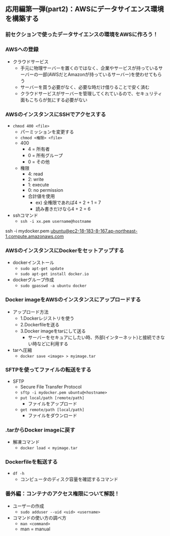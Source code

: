## 応用編第一弾(part2)：AWSにデータサイエンス環境を構築する

### 前セクションで使ったデータサイエンスの環境をAWSに作ろう！

### AWSへの登録
- クラウドサービス
  - 手元に物理サーバーを置くのではなく、企業やサービスが持っているサーバーの一部(AWSだとAmazonが持っているサーバー)を使わせてもらう
  - サーバーを買う必要がなく、必要な時だけ借りることで安く済む
  - クラウドサービスがサーバーを管理してくれているので、セキュリティ面もこちらが気にする必要がない

### AWSのインスタンスにSSHでアクセスする
- `chmod 400 <file>`
  - パーミッションを変更する
  - `chmod <権限> <file>`
  - 400
    - 4 = 所有者
    - 0 = 所有グループ
    - 0 = その他
  - 権限
    - 4: read
    - 2: write
    - 1: execute
    - 0: no permission
    - 合計値を使用
      - ex) 全権限であれば4 + 2 + 1 = 7
      - 読み書きだけなら4 + 2 = 6
- sshコマンド
  - `ssh -i xx.pem username@hostname`

ssh -i mydocker.pem ubuntu@ec2-18-183-8-167.ap-northeast-1.compute.amazonaws.com

### AWSのインスタンスにDockerをセットアップする
- dockerインストール
  - `sudo apt-get update`
  - `sudo apt-get install docker.io`
- dockerグループ作成
  - `sudo gpasswd -a ubuntu docker`

### Docker imageをAWSのインスタンスにアップロードする
- アップロード方法
  - 1.Dockerレジストリを使う
  - 2.Dockerfileを送る
  - 3.Docker imageをtarにして送る
    - サーバーをセキュアにしたい時、外部(インターネット)と接続できない時などに利用する
- tarへ圧縮
  - `docker save <image> > myimage.tar`

### SFTPを使ってファイルの転送をする
- SFTP
  - Secure File Transfer Protocol
  - `sftp -i mydocker.pem ubuntu@<hostname>`
  - `put local/path [remote/path]`
    - ファイルをアップロード
  - `get remote/path [local/path]`
    - ファイルをダウンロード

### .tarからDocker imageに戻す
- 解凍コマンド
  - `docker load < myimage.tar`

### Dockerfileを転送する
- `df -h`
  - コンピュータのディスク容量を確認するコマンド

### 番外編：コンテナのアクセス権限について解説！
- ユーザーの作成
  - `sudo adduser --uid <uid> <username>`
- コマンドの使い方の調べ方
  - `man <command>`
  - man = manual
